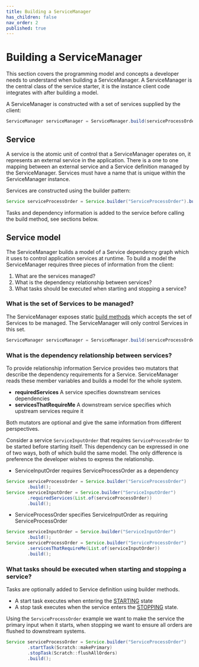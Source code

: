 ```yaml
---
title: Building a ServiceManager
has_children: false
nav_order: 2
published: true
---
```

# Building a ServiceManager
This section covers the programming model and concepts a developer needs to understand when building a ServiceManager.
A ServiceManager is the central class of the service starter, it is the instance client code integrates with after 
building a model. 

A ServiceManager is constructed with a set of services supplied by the client:
```java
ServiceManager serviceManager = ServiceManager.build(serviceProcessOrder, serviceInputOrder);
```

## Service
A service is the atomic unit of control that a ServiceManager operates on, it represents an external service in the 
application. There is a one to one mapping between an external service and a Service definition managed by the 
ServiceManager. Services must have a name that is unique within the ServiceManager instance. 

Services are constructed using the builder pattern:

```java
Service serviceProcessOrder = Service.builder("ServiceProcessOrder").build();
```

Tasks and dependency information is added to the service before calling the build method, see sections below.

## Service model

The ServiceManager builds a model of a Service dependency graph which it uses to control application services at 
runtime. To build a model the ServiceManager requires three pieces of information from the client:

1. What are the services managed? 
2. What is the dependency relationship between services?
3. What tasks should be executed when starting and stopping a service?

### What is the set of Services to be managed?
The ServiceManager exposes static [build methods](//github.com/gregv12/fluxtion-service-starter/blob/master/src/main/java/com/fluxtion/example/servicestater/ServiceManager.java)
which accepts the set of Services to be managed. The ServiceManager will only control Services in this set.

```java
ServiceManager serviceManager = ServiceManager.build(serviceProcessOrder, serviceInputOrder);
```

### What is the dependency relationship between services?
To provide relationship information Service provides two mutators that describe the dependency requirements for
a Service. ServiceManager reads these member variables and builds a model for the whole system. 
- **requiredServices** A service specifies downstream services dependencies
- **servicesThatRequireMe** A downstream service specifies which upstream services require it

Both mutators are optional and give the same information from different perspectives. 

Consider a service `ServiceInputOrder` that requires `ServiceProcessOrder` to be started before starting itself. 
This dependency can be expressed in one of two ways, both of which build the same model. The only difference is 
preference the developer wishes to express the relationship.

- ServiceInputOrder requires ServiceProcessOrder as a dependency 
```java
Service serviceProcessOrder = Service.builder("ServiceProcessOrder")
        .build();
Service serviceInputOrder = Service.builder("ServiceInputOrder")
        .requiredServices(List.of(serviceProcessOrder))
        .build();
```

- ServiceProcessOrder specifies ServiceInputOrder as requiring ServiceProcessOrder
```java
Service serviceInputOrder = Service.builder("ServiceInputOrder")
        .build();
Service serviceProcessOrder = Service.builder("ServiceProcessOrder")
        .servicesThatRequireMe(List.of(serviceInputOrder))
        .build();
```

###  What tasks should be executed when starting and stopping a service?

Tasks are optionally added to Service definition using builder methods. 
- A start task executes when entering the [STARTING](controllingServices.md#service-states) state 
- A stop task executes when the service enters the [STOPPING](controllingServices.md#service-states) state.

Using the `ServiceProcessOrder` example we want to make the service the primary input when it starts, when stopping 
we want to ensure all orders are flushed to downstream systems.

```java
Service serviceProcessOrder = Service.builder("ServiceProcessOrder")
        .startTask(Scratch::makePrimary)
        .stopTask(Scratch::flushAllOrders)
        .build();
```

 
 